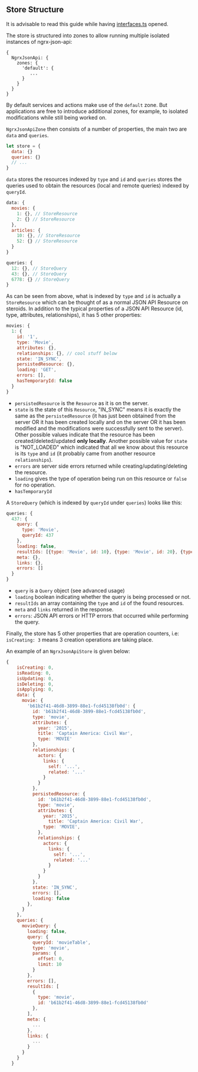 ## Store Structure

It is advisable to read this guide while having [interfaces.ts](../src/interfaces.ts) opened.

The store is structured into zones to allow running multiple isolated instances of ngrx-json-api:

```
{
  NgrxJsonApi: {
    zones: {
      'default': {
         ...
      }
    }
  }
}
```

By default services and actions make use of the `default` zone. But applications are free to introduce additional zones,
for example, to isolated modifications while still being worked on.

`NgrxJsonApiZone` then consists of a number of properties, the main two are `data` and `queries`.

```js
let store = {
  data: {}
  queries: {}
  // ...
}
```

`data` stores the resources indexed by `type` 
and `id` and `queries` stores the queries used to obtain the resources (local and remote queries) indexed by `queryId`.
```js
data: {
  movies: {
    1: {}, // StoreResource
    2: {} // StoreResource
  },
  articles: {
    10: {}, // StoreResource
    52: {} // StoreResource
  }
}
```
```js
queries: {
  12: {}, // StoreQuery
  43: {}, // StoreQuery
  6778: {} // StoreQuery
}
```

As can be seen from above, what is indexed by `type` and `id` is actually a `StoreResource` which can be thought of as a normal JSON API Resource on steroids. In addition to the typical properties of a JSON API Resource (id, type, attributes, relationships), it has 5 other properties:
```js
movies: {
  1: {
    id: '1',
    type: 'Movie',
    attributes: {},
    relationships: {}, // cool stuff below
    state: 'IN_SYNC',
    persistedResource: {},
    loading: 'GET',
    errors: [],
    hasTemporaryId: false    
  }
}
```

  - `persistedResource` is the `Resource` as it is on the server.
  - `state` is the state of this `Resource`, "IN_SYNC" means it is exactly the same as the `persistedResource` (it has just been obtained from the server OR it has been created locally and on the server OR it has been modified and the modifications were successfully sent to the server). Other possible values indicate that the resource has been created/deleted/updated **only locally**. Another possible value for `state` is "NOT_LOADED" which indicated that all we know about this resource is its `type` and `id` (it probably came from another resource `relationships`).
  - `errors` are server side errors returned while creating/updating/deleting the resource.
  - `loading` gives the type of operation being run on this resource or `false` for no operation.
  - `hasTemporaryId`
  
A `StoreQuery` (which is indexed by `queryId` under `queries`) looks like this:
```js
queries: {
  437: {
    query: {
      type: 'Movie',
      queryId: 437
    },
    loading: false,
    resultIds: [{type: 'Movie', id: 10}, {type: 'Movie', id: 20}, {type: 'Movie', id: 53}],
    meta: {},
    links: {},
    errors: []    
  }
}
```

  - `query` is a `Query` object (see advanced usage)
  - `loading` boolean indicating whether the query is being processed or not.
  - `resultIds` an array containing the `type` and `id` of the found resources.
  - `meta` and `links` returned in the response.
  - `errors`: JSON API errors or HTTP errors that occurred while performing the query.


Finally, the store has 5 other properties that are operation counters, i.e: `isCreating: 3` means 3 creation operations are taking place.
 
An example of an `NgrxJsonApiStore` is given below:

```js
{
    isCreating: 0,
    isReading: 0,
    isUpdating: 0,
    isDeleting: 0,
    isApplying: 0,
    data: {
      movie: {
        'b61b2f41-46d8-3899-88e1-fcd45138fb0d': {
          id: 'b61b2f41-46d8-3899-88e1-fcd45138fb0d',
          type: 'movie',
          attributes: {
            year: '2015',
            title: 'Captain America: Civil War',
            type: 'MOVIE'
          },
          relationships: {
            actors: {
              links: {
                self: '...',
                related: '...'
              }
            }
          },
          persistedResource: {
            id: 'b61b2f41-46d8-3899-88e1-fcd45138fb0d',
            type: 'movie',
            attributes: {
              year: '2015',
	            title: 'Captain America: Civil War',
              type: 'MOVIE',
            },
            relationships: {
              actors: {
                links: {
                  self: '...',
                  related: '...'
                }
              }
            }          
          },
          state: 'IN_SYNC',
          errors: [],
          loading: false
        },
      }
    },
    queries: {
      movieQuery: {
        loading: false,
        query: {
          queryId: 'movieTable',
          type: 'movie',
          params: {
            offset: 0,
            limit: 10
          }
        },
        errors: [],
        resultIds: [
          {
            type: 'movie',
            id: 'b61b2f41-46d8-3899-88e1-fcd45138fb0d'
          },
        ],
        meta: {
          ...
        },
        links: {
          ...
        }
      }
    }
  }
```

